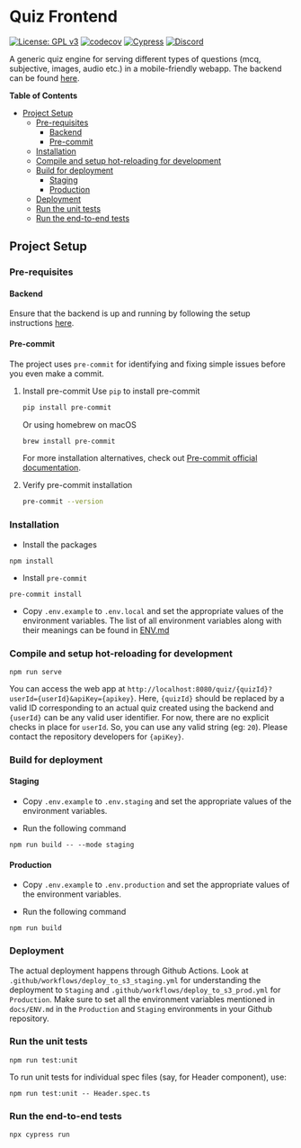 # Quiz Frontend

[![License: GPL v3](https://img.shields.io/badge/License-GPLv3-blue.svg)](https://www.gnu.org/licenses/gpl-3.0)
[![codecov](https://codecov.io/gh/avantifellows/quiz-frontend/branch/main/graph/badge.svg)](https://codecov.io/gh/avantifellows/quiz-frontend)
[![Cypress](https://img.shields.io/endpoint?url=https://dashboard.cypress.io/badge/simple/ux33ap/main&style=flat&logo=cypress)](https://dashboard.cypress.io/projects/ux33ap/runs)
[![Discord](https://img.shields.io/discord/717975833226248303.svg?label=&logo=discord&logoColor=ffffff&color=7389D8&labelColor=6A7EC2&style=flat-square)](https://discord.gg/29qYD7fZtZ)

A generic quiz engine for serving different types of questions (mcq, subjective, images, audio etc.) in a mobile-friendly webapp. The backend can be found [here](https://github.com/avantifellows/quiz-backend).

**Table of Contents**

- [Project Setup](#project-setup)
  - [Pre-requisites](#pre-requisites)
    - [Backend](#backend)
    - [Pre-commit](#pre-commit)
  - [Installation](#installation)
  - [Compile and setup hot-reloading for development](#compile-and-setup-hot-reloading-for-development)
  - [Build for deployment](#build-for-deployment)
    - [Staging](#staging)
    - [Production](#production)
  - [Deployment](#deployment)
  - [Run the unit tests](#run-the-unit-tests)
  - [Run the end-to-end tests](#run-the-end-to-end-tests)

## Project Setup

### Pre-requisites

#### Backend

Ensure that the backend is up and running by following the setup instructions [here](https://github.com/avantifellows/quiz-backend#installation).

#### Pre-commit

The project uses `pre-commit` for identifying and fixing simple issues before you even make a commit.

1. Install pre-commit
   Use `pip` to install pre-commit

   ```sh
   pip install pre-commit
   ```

   Or using homebrew on macOS

   ```sh
   brew install pre-commit
   ```

   For more installation alternatives, check out [Pre-commit official documentation](https://pre-commit.com/#install).

2. Verify pre-commit installation
   ```sh
   pre-commit --version
   ```

### Installation

- Install the packages

```
npm install
```

- Install `pre-commit`

```
pre-commit install
```

- Copy `.env.example` to `.env.local` and set the appropriate values of the environment variables. The list of all environment variables along with their meanings can be found in [ENV.md](./docs/ENV.md)

### Compile and setup hot-reloading for development

```
npm run serve
```

You can access the web app at `http://localhost:8080/quiz/{quizId}?userId={userId}&apiKey={apikey}`. Here, `{quizId}` should be replaced by a valid ID corresponding to an actual quiz created using the backend and `{userId}` can be any valid user identifier. For now, there are no explicit checks in place for `userId`. So, you can use any valid string (eg: `20`). Please contact the repository developers for `{apiKey}`.

### Build for deployment

#### Staging

- Copy `.env.example` to `.env.staging` and set the appropriate values of the environment variables.

- Run the following command

```
npm run build -- --mode staging
```

#### Production

- Copy `.env.example` to `.env.production` and set the appropriate values of the environment variables.

- Run the following command

```
npm run build
```

### Deployment

The actual deployment happens through Github Actions. Look at `.github/workflows/deploy_to_s3_staging.yml` for understanding the deployment to `Staging` and `.github/workflows/deploy_to_s3_prod.yml` for `Production`. Make sure to set all the environment variables mentioned in `docs/ENV.md` in the `Production` and `Staging` environments in your Github repository.

### Run the unit tests

```
npm run test:unit
```
To run unit tests for individual spec files (say, for Header component), use:
```
npm run test:unit -- Header.spec.ts
```

### Run the end-to-end tests

```
npx cypress run
```
